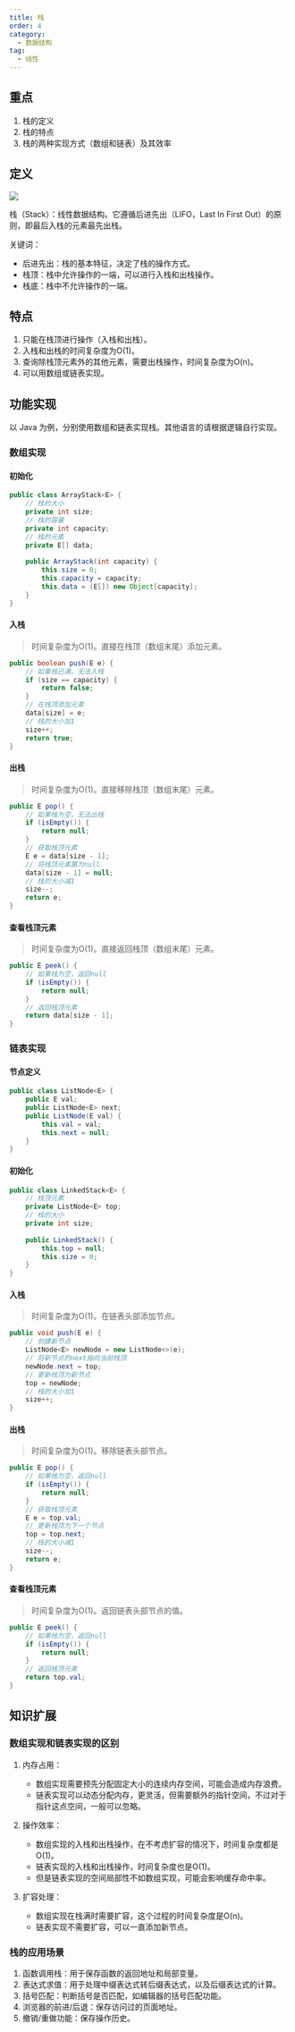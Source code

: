 ```yaml
---
title: 栈
order: 4
category:
  - 数据结构
tag:
  - 线性
---
```


## 重点
1. 栈的定义
2. 栈的特点
3. 栈的两种实现方式（数组和链表）及其效率

## 定义
![](https://raw.githubusercontent.com/zhongyuan202020/coder-notes-image/main/public/data-structrue/stack/stack.png)

栈（Stack）：线性数据结构。它遵循后进先出（LIFO，Last In First Out）的原则，即最后入栈的元素最先出栈。

关键词：
- 后进先出：栈的基本特征，决定了栈的操作方式。
- 栈顶：栈中允许操作的一端，可以进行入栈和出栈操作。
- 栈底：栈中不允许操作的一端。

## 特点
1. 只能在栈顶进行操作（入栈和出栈）。
2. 入栈和出栈的时间复杂度为O(1)。
3. 查询除栈顶元素外的其他元素，需要出栈操作，时间复杂度为O(n)。
4. 可以用数组或链表实现。

## 功能实现
以 Java 为例，分别使用数组和链表实现栈。其他语言的请根据逻辑自行实现。

### 数组实现
#### 初始化
```java
public class ArrayStack<E> {
    // 栈的大小
    private int size;
    // 栈的容量
    private int capacity;
    // 栈的元素
    private E[] data;
    
    public ArrayStack(int capacity) {
        this.size = 0;
        this.capacity = capacity;
        this.data = (E[]) new Object[capacity];
    }
}
```

#### 入栈
> 时间复杂度为O(1)。直接在栈顶（数组末尾）添加元素。
```java
public boolean push(E e) {
    // 如果栈已满，无法入栈
    if (size == capacity) {
        return false;
    }
    // 在栈顶添加元素
    data[size] = e;
    // 栈的大小加1
    size++;
    return true;
}
```

#### 出栈
> 时间复杂度为O(1)。直接移除栈顶（数组末尾）元素。
```java
public E pop() {
    // 如果栈为空，无法出栈
    if (isEmpty()) {
        return null;
    }
    // 获取栈顶元素
    E e = data[size - 1];
    // 将栈顶元素置为null
    data[size - 1] = null;
    // 栈的大小减1
    size--;
    return e;
}
```

#### 查看栈顶元素
> 时间复杂度为O(1)。直接返回栈顶（数组末尾）元素。
```java
public E peek() {
    // 如果栈为空，返回null
    if (isEmpty()) {
        return null;
    }
    // 返回栈顶元素
    return data[size - 1];
}
```

### 链表实现
#### 节点定义
```java
public class ListNode<E> {
    public E val;
    public ListNode<E> next;
    public ListNode(E val) {
        this.val = val;
        this.next = null;
    }
}
```

#### 初始化
```java
public class LinkedStack<E> {
    // 栈顶元素
    private ListNode<E> top;
    // 栈的大小
    private int size;
    
    public LinkedStack() {
        this.top = null;
        this.size = 0;
    }
}
```

#### 入栈
> 时间复杂度为O(1)。在链表头部添加节点。
```java
public void push(E e) {
    // 创建新节点
    ListNode<E> newNode = new ListNode<>(e);
    // 将新节点的next指向当前栈顶
    newNode.next = top;
    // 更新栈顶为新节点
    top = newNode;
    // 栈的大小加1
    size++;
}
```

#### 出栈
> 时间复杂度为O(1)。移除链表头部节点。
```java
public E pop() {
    // 如果栈为空，返回null
    if (isEmpty()) {
        return null;
    }
    // 获取栈顶元素
    E e = top.val;
    // 更新栈顶为下一个节点
    top = top.next;
    // 栈的大小减1
    size--;
    return e;
}
```

#### 查看栈顶元素
> 时间复杂度为O(1)。返回链表头部节点的值。
```java
public E peek() {
    // 如果栈为空，返回null
    if (isEmpty()) {
        return null;
    }
    // 返回栈顶元素
    return top.val;
}
```

## 知识扩展
### 数组实现和链表实现的区别
1. 内存占用：
   - 数组实现需要预先分配固定大小的连续内存空间，可能会造成内存浪费。
   - 链表实现可以动态分配内存，更灵活，但需要额外的指针空间，不过对于指针这点空间，一般可以忽略。

2. 操作效率：
   - 数组实现的入栈和出栈操作，在不考虑扩容的情况下，时间复杂度都是O(1)。
   - 链表实现的入栈和出栈操作，时间复杂度也是O(1)。
   - 但是链表实现的空间局部性不如数组实现，可能会影响缓存命中率。

3. 扩容处理：
   - 数组实现在栈满时需要扩容，这个过程的时间复杂度是O(n)。
   - 链表实现不需要扩容，可以一直添加新节点。

### 栈的应用场景
1. 函数调用栈：用于保存函数的返回地址和局部变量。
2. 表达式求值：用于处理中缀表达式转后缀表达式，以及后缀表达式的计算。
3. 括号匹配：判断括号是否匹配，如编辑器的括号匹配功能。
4. 浏览器的前进/后退：保存访问过的页面地址。
5. 撤销/重做功能：保存操作历史。

